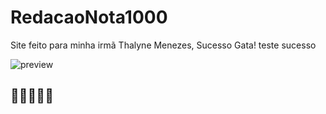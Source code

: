 # RedacaoNota1000
Site feito para minha irmã Thalyne Menezes, Sucesso Gata! teste sucesso

![preview](https://i.imgur.com/RkjnwuK.png)

## 💛💛💛💛💛
